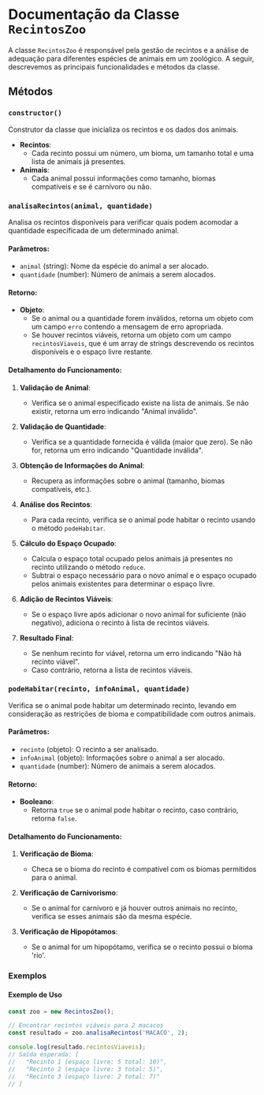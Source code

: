 # Documentação da Classe `RecintosZoo`

A classe `RecintosZoo` é responsável pela gestão de recintos e a análise de adequação para diferentes espécies de animais em um zoológico. A seguir, descrevemos as principais funcionalidades e métodos da classe.

## Métodos

### `constructor()`

Construtor da classe que inicializa os recintos e os dados dos animais.

- **Recintos**: 
  - Cada recinto possui um número, um bioma, um tamanho total e uma lista de animais já presentes.
- **Animais**:
  - Cada animal possui informações como tamanho, biomas compatíveis e se é carnívoro ou não.

### `analisaRecintos(animal, quantidade)`

Analisa os recintos disponíveis para verificar quais podem acomodar a quantidade especificada de um determinado animal.

#### Parâmetros:
- `animal` (string): Nome da espécie do animal a ser alocado.
- `quantidade` (number): Número de animais a serem alocados.

#### Retorno:
- **Objeto**:
  - Se o animal ou a quantidade forem inválidos, retorna um objeto com um campo `erro` contendo a mensagem de erro apropriada.
  - Se houver recintos viáveis, retorna um objeto com um campo `recintosViaveis`, que é um array de strings descrevendo os recintos disponíveis e o espaço livre restante.

#### Detalhamento do Funcionamento:
1. **Validação de Animal**:
   - Verifica se o animal especificado existe na lista de animais. Se não existir, retorna um erro indicando "Animal inválido".

2. **Validação de Quantidade**:
   - Verifica se a quantidade fornecida é válida (maior que zero). Se não for, retorna um erro indicando "Quantidade inválida".

3. **Obtenção de Informações do Animal**:
   - Recupera as informações sobre o animal (tamanho, biomas compatíveis, etc.).

4. **Análise dos Recintos**:
   - Para cada recinto, verifica se o animal pode habitar o recinto usando o método `podeHabitar`.

5. **Cálculo do Espaço Ocupado**:
   - Calcula o espaço total ocupado pelos animais já presentes no recinto utilizando o método `reduce`.
   - Subtrai o espaço necessário para o novo animal e o espaço ocupado pelos animais existentes para determinar o espaço livre.

6. **Adição de Recintos Viáveis**:
   - Se o espaço livre após adicionar o novo animal for suficiente (não negativo), adiciona o recinto à lista de recintos viáveis.

7. **Resultado Final**:
   - Se nenhum recinto for viável, retorna um erro indicando "Não há recinto viável".
   - Caso contrário, retorna a lista de recintos viáveis.

### `podeHabitar(recinto, infoAnimal, quantidade)`

Verifica se o animal pode habitar um determinado recinto, levando em consideração as restrições de bioma e compatibilidade com outros animais.

#### Parâmetros:
- `recinto` (objeto): O recinto a ser analisado.
- `infoAnimal` (objeto): Informações sobre o animal a ser alocado.
- `quantidade` (number): Número de animais a serem alocados.

#### Retorno:
- **Booleano**:
  - Retorna `true` se o animal pode habitar o recinto, caso contrário, retorna `false`.

#### Detalhamento do Funcionamento:
1. **Verificação de Bioma**:
   - Checa se o bioma do recinto é compatível com os biomas permitidos para o animal.

2. **Verificação de Carnivorismo**:
   - Se o animal for carnívoro e já houver outros animais no recinto, verifica se esses animais são da mesma espécie.

3. **Verificação de Hipopótamos**:
   - Se o animal for um hipopótamo, verifica se o recinto possui o bioma 'rio'.

### Exemplos

#### Exemplo de Uso

```javascript
const zoo = new RecintosZoo();

// Encontrar recintos viáveis para 2 macacos
const resultado = zoo.analisaRecintos('MACACO', 2);

console.log(resultado.recintosViaveis);
// Saída esperada: [
//   "Recinto 1 (espaço livre: 5 total: 10)",
//   "Recinto 2 (espaço livre: 3 total: 5)",
//   "Recinto 3 (espaço livre: 2 total: 7)"
// ]
